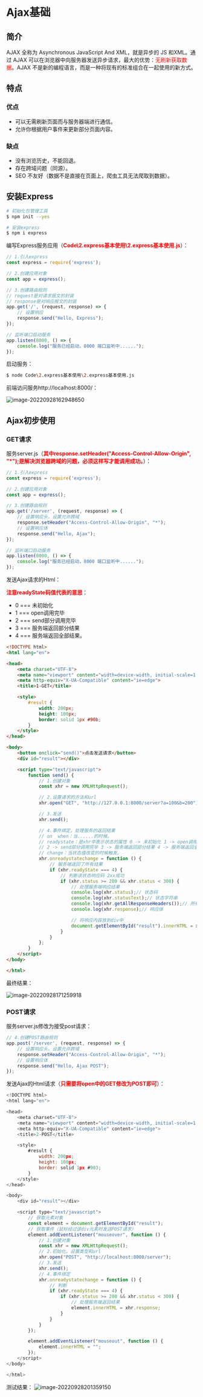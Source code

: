 # Ajax基础

## 简介

AJAX 全称为 Asynchronous JavaScript And XML，就是异步的 JS 和XML。通过 AJAX 可以在浏览器中向服务器发送异步请求，最大的优势：<font color='red'>无刷新获取数据</font>。AJAX 不是新的编程语言，而是一种将现有的标准组合在一起使用的新方式。



## 特点

### 优点

- 可以无需刷新页面而与服务器端进行通信。
- 允许你根据用户事件来更新部分页面内容。

### 缺点

- 没有浏览历史，不能回退。
- 存在跨域问题（同源）。
- SEO 不友好（数据不是直接在页面上，爬虫工具无法爬取到数据）。



## 安装Express

```bash
# 初始化包管理工具
$ npm init --yes

# 安装express
$ npm i express
```



编写Express服务应用（<font color='red'>**Code\2.express基本使用\2.express基本使用.js**</font>）：

```javascript
// 1.引入express
const express = require('express');

// 2.创建应用对象
const app = express();

// 3.创建路由规则
// request是对请求报文的封装
// response是对响应报文的封装
app.get('/', (request, response) => {
    // 设置响应
    response.send("Hello, Express");
});

// 监听端口启动服务
app.listen(8000, () => {
    console.log("服务已经启动，8000 端口监听中......");
});
```



启动服务：

```bash
$ node Code\2.express基本使用\2.express基本使用.js
```



前端访问服务http://localhost:8000/：

![image-20220928162948650](../../../md-photo/image-20220928162948650.png)



## Ajax初步使用

### GET请求

服务server.js（<font color='red'>**其中response.setHeader("Access-Control-Allow-Origin", "*");是解决浏览器跨域的问题，必须这样写才能调用成功。**</font>）：

```javascript
// 1.引入express
const express = require('express');

// 2.创建应用对象
const app = express();

// 3.创建路由规则
app.get('/server', (request, response) => {
    // 设置响应头，设置允许跨域
    response.setHeader("Access-Control-Allow-Origin", "*");
    // 设置响应体
    response.send("Hello, Ajax");
});

// 监听端口启动服务
app.listen(8000, () => {
    console.log("服务已经启动，8000 端口监听中......");
});
```



发送Ajax请求的Html：

<font color='red'>**注意readyState码值代表的意思**</font>：

- 0 === 未初始化
- 1 === open调用完毕
- 2 === send部分调用完毕
- 3 === 服务端返回部分结果
- 4 === 服务端返回全部结果。

```html
<!DOCTYPE html>
<html lang="en">

<head>
    <meta charset="UTF-8">
    <meta name="viewport" content="width=device-width, initial-scale=1.0">
    <meta http-equiv="X-UA-Compatible" content="ie=edge">
    <title>1-GET</title>

    <style>
        #result {
            width: 200px;
            height: 100px;
            border: solid 1px #90b;
        }
    </style>
</head>

<body>
    <button onclick="send()">点击发送请求</button>
    <div id="result"></div>

    <script type="text/javascript">
        function send() {
            // 1.创建对象
            const xhr = new XMLHttpRequest();

            // 2.设置请求的方法和url
            xhr.open("GET", "http://127.0.0.1:8000/server?a=100&b=200");

            // 3.发送
            xhr.send();

            // 4.事件绑定，处理服务的返回结果
            // on  when：当......的时候。
            // readystate：是xhr中表示状态的属性 0 -> 未初始化 1 -> open调用完毕
            // 2 -> send部分调用完毕 3 -> 服务端返回部分结果 4 -> 服务端返回全部结果。
            // change：当状态值改变的时候触发。
            xhr.onreadystatechange = function () {
                // 服务端返回了所有结果
                if (xhr.readyState === 4) {
                    // 判断该状态响应码 2xx成功
                    if (xhr.status >= 200 && xhr.status < 300) {
                        // 处理服务端响应结果
                        console.log(xhr.status);// 状态码
                        console.log(xhr.statusText);// 状态字符串
                        console.log(xhr.getAllResponseHeaders());// 所有响应头
                        console.log(xhr.response);// 响应体

                        // 将响应内容放到div中
                        document.getElementById("result").innerHTML = xhr.response;
                    }
                }
            };
        }
    </script>
</body>

</html>
```



最终结果：

![image-20220928171259918](../../../md-photo/image-20220928171259918.png)



### POST请求

服务server.js修改为接受post请求：

```javascript
// 4.创建POST路由规则
app.post('/server', (request, response) => {
    // 设置响应头，设置允许跨域
    response.setHeader("Access-Control-Allow-Origin", "*");
    // 设置响应体
    response.send("Hello, Ajax POST");
});
```



发送Ajax的Html请求（<font color='red'>**只需要将open中的GET修改为POST即可**</font>）：

```javascript
<!DOCTYPE html>
<html lang="en">

<head>
    <meta charset="UTF-8">
    <meta name="viewport" content="width=device-width, initial-scale=1.0">
    <meta http-equiv="X-UA-Compatible" content="ie=edge">
    <title>2-POST</title>

    <style>
        #result {
            width: 200px;
            height: 100px;
            border: solid 1px #903;
        }
    </style>
</head>

<body>
    <div id="result"></div>

    <script type="text/javascript">
        // 获取元素对象
        const element = document.getElementById("result");
        // 获取事件（鼠标经过该div元素时发送POST请求）
        element.addEventListener("mouseover", function () {
            // 1.创建对象
            const xhr = new XMLHttpRequest();
            // 2.初始化，设置类型和url
            xhr.open("POST", "http://localhost:8000/server");
            // 3.发送
            xhr.send();
            // 4.事件绑定
            xhr.onreadystatechange = function () {
                // 判断
                if (xhr.readyState === 4) {
                    if (xhr.status >= 200 && xhr.status < 300) {
                        // 处理服务端返回结果
                        element.innerHTML = xhr.response;
                    }
                }
            }
        });

        element.addEventListener("mouseout", function () {
            element.innerHTML = "";
        });
    </script>
</body>

</html>
```



测试结果：
![image-20220928201359150](../../../md-photo/image-20220928201359150.png)